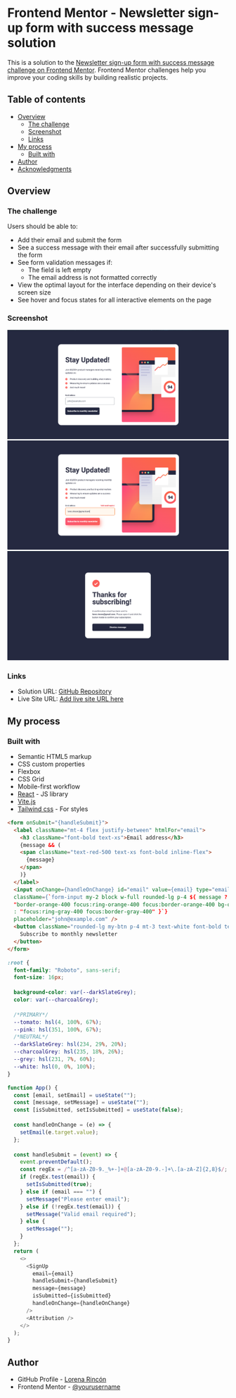 # Frontend Mentor - Newsletter sign-up form with success message solution

This is a solution to the [Newsletter sign-up form with success message challenge on Frontend Mentor](https://www.frontendmentor.io/challenges/newsletter-signup-form-with-success-message-3FC1AZbNrv). Frontend Mentor challenges help you improve your coding skills by building realistic projects.

## Table of contents

- [Overview](#overview)
  - [The challenge](#the-challenge)
  - [Screenshot](#screenshot)
  - [Links](#links)
- [My process](#my-process)
  - [Built with](#built-with)
- [Author](#author)
- [Acknowledgments](#acknowledgments)

## Overview

### The challenge

Users should be able to:

- Add their email and submit the form
- See a success message with their email after successfully submitting the form
- See form validation messages if:
  - The field is left empty
  - The email address is not formatted correctly
- View the optimal layout for the interface depending on their device's screen size
- See hover and focus states for all interactive elements on the page

### Screenshot

![](./src/assets/images/screenshots/screenshot1.png)
![](./src/assets/images/screenshots/screenshot2.png)
![](./src/assets/images/screenshots/screenshot3.png)

### Links

- Solution URL: [GitHub Repository](https://github.com/lorenacrincon/newsletter-sign-up-with-success-message)
- Live Site URL: [Add live site URL here](https://your-live-site-url.com)

## My process

### Built with

- Semantic HTML5 markup
- CSS custom properties
- Flexbox
- CSS Grid
- Mobile-first workflow
- [React](https://reactjs.org/) - JS library
- [Vite.js](https://vitejs.dev/)
- [Tailwind css](https://tailwindcss.com/) - For styles

```html
<form onSubmit="{handleSubmit}">
  <label className="mt-4 flex justify-between" htmlFor="email">
    <h3 className="font-bold text-xs">Email address</h3>
    {message && (
    <span className="text-red-500 text-xs font-bold inline-flex">
      {message}
    </span>
    )}
  </label>
  <input onChange={handleOnChange} id="email" value={email} type="email"
  className={`form-input my-2 block w-full rounded-lg p-4 ${ message ?
  "border-orange-400 focus:ring-orange-400 focus:border-orange-400 bg-orange-50"
  : "focus:ring-gray-400 focus:border-gray-400" }`}
  placeholder="john@example.com" />
  <button className="rounded-lg my-btn p-4 mt-3 text-white font-bold text-base">
    Subscribe to monthly newsletter
  </button>
</form>
```

```css
:root {
  font-family: "Roboto", sans-serif;
  font-size: 16px;

  background-color: var(--darkSlateGrey);
  color: var(--charcoalGrey);

  /*PRIMARY*/
  --tomato: hsl(4, 100%, 67%);
  --pink: hsl(351, 100%, 67%);
  /*NEUTRAL*/
  --darkSlateGrey: hsl(234, 29%, 20%);
  --charcoalGrey: hsl(235, 18%, 26%);
  --grey: hsl(231, 7%, 60%);
  --white: hsl(0, 0%, 100%);
}
```

```js
function App() {
  const [email, setEmail] = useState("");
  const [message, setMessage] = useState("");
  const [isSubmitted, setIsSubmitted] = useState(false);

  const handleOnChange = (e) => {
    setEmail(e.target.value);
  };

  const handleSubmit = (event) => {
    event.preventDefault();
    const regEx = /^[a-zA-Z0-9._%+-]+@[a-zA-Z0-9.-]+\.[a-zA-Z]{2,8}$/;
    if (regEx.test(email)) {
      setIsSubmitted(true);
    } else if (email === "") {
      setMessage("Please enter email");
    } else if (!regEx.test(email)) {
      setMessage("Valid email required");
    } else {
      setMessage("");
    }
  };
  return (
    <>
      <SignUp
        email={email}
        handleSubmit={handleSubmit}
        message={message}
        isSubmitted={isSubmitted}
        handleOnChange={handleOnChange}
      />
      <Attribution />
    </>
  );
}
```

## Author

- GitHub Profile - [Lorena Rincón](https://github.com/lorenacrincon)
- Frontend Mentor - [@yourusername](https://www.frontendmentor.io/profile/lorenacrincon)
